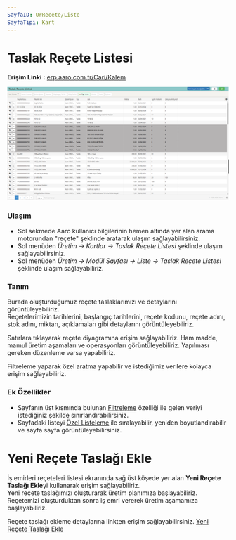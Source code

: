 ```yaml
---
SayfaID: UrRecete/Liste
SayfaTipi: Kart
---
```


# Taslak Reçete Listesi 

**Erişim Linki :** [erp.aaro.com.tr/Cari/Kalem](erp.aaro.com.tr/Cari/Kalem)

[![Image](../Uretim/taslakrecete.png)](Uretim)

### Ulaşım

- Sol sekmede Aaro kullanıcı bilgilerinin hemen altında yer alan arama motorundan "reçete" şeklinde aratarak ulaşım sağlayabilirsiniz.
- Sol menüden *Üretim -> Kartlar -> Taslak Reçete Listesi* şeklinde ulaşım sağlayabilirsiniz. 
- Sol menüden *Üretim -> Modül Sayfası -> Liste -> Taslak Reçete Listesi* şeklinde ulaşım sağlayabiliriz.

### Tanım

Burada oluşturduğumuz reçete taslaklarımızı ve detaylarını görüntüleyebiliriz.  
Reçetelerimizin tarihlerini, başlangıç tarihlerini, reçete kodunu, reçete adını, stok adını, miktarı, açıklamaları gibi detaylarını görüntüleyebiliriz.

Satırlara tıklayarak reçete diyagramına erişim sağlayabiliriz.
Ham madde, mamul üretim aşamaları ve operasyonları görüntüleyebiliriz.
Yapılması gereken düzenleme varsa yapabiliriz.


Filtreleme yaparak özel aratma yapabilir  ve istediğimiz verilere kolayca erişim sağlayabiliriz.

### Ek Özellikler 

- Sayfanın üst kısmında bulunan [Filtreleme](../TemelOzellikler/SayfaKisitlari.md) özelliği ile gelen veriyi istediğiniz şekilde sınırlandırabilirsiniz.
- Sayfadaki listeyi [Özel Listeleme](../TemelOzellikler/ListeNesnesi.md) ile sıralayabilir, yeniden boyutlandırabilir ve sayfa sayfa görüntüleyebilirsiniz.

# Yeni Reçete Taslağı Ekle

İş emirleri reçeteleri listesi ekranında sağ üst köşede yer alan **Yeni Reçete Taslağı Ekle**yi kullanarak erişim sağlayabiliriz.  
Yeni reçete taslağımızı oluşturarak üretim planımıza başlayabiliriz. 
Reçetemizi oluşturduktan sonra iş emri vererek üretim aşamamıza başlayabiliriz.

Reçete taslağı ekleme detaylarına linkten erişim sağlayabilirsiniz. [Yeni Reçete Taslağı Ekle](../Uretim/YeniReceteTaslagiEkle.md)

